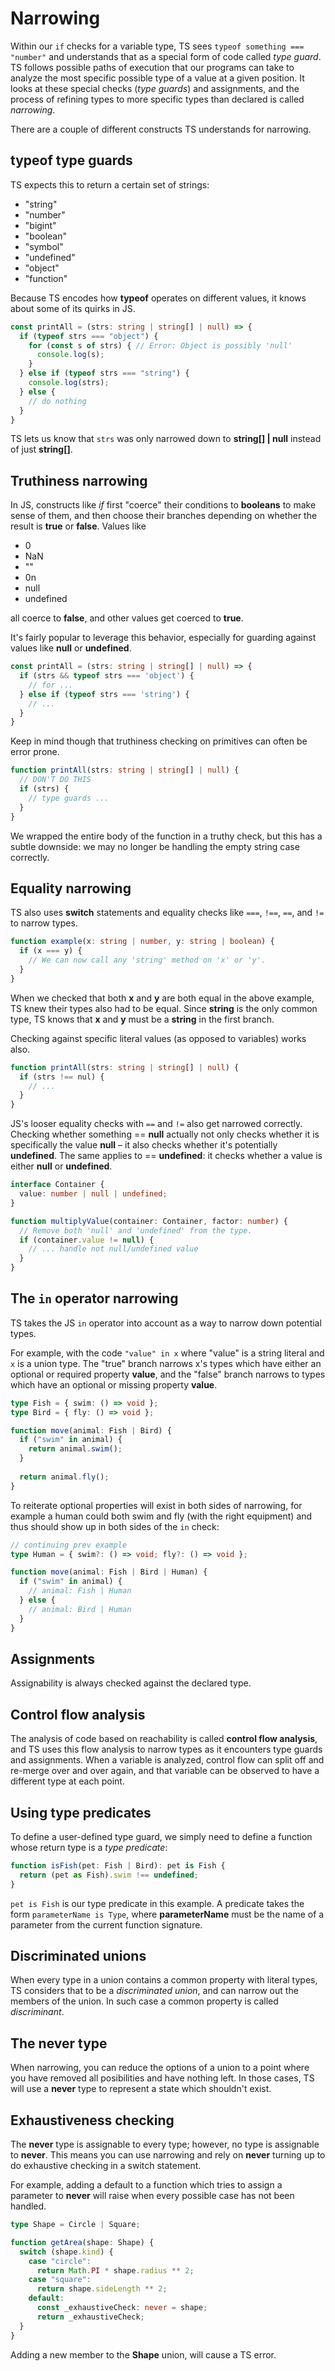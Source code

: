 # Narrowing

Within our `if` checks for a variable type, TS sees `typeof something === "number"` and understands that as a special form
of code called _type guard_. TS follows possible paths of execution that our programs can take to analyze the most specific
possible type of a value at a given position. It looks at these special checks (_type guards_) and assignments, and the
process of refining types to more specific types than declared is called _narrowing_.

There are a couple of different constructs TS understands for narrowing.


## typeof type guards

TS expects this to return a certain set of strings:

- "string"
- "number"
- "bigint"
- "boolean"
- "symbol"
- "undefined"
- "object"
- "function"

Because TS encodes how **typeof** operates on different values, it knows about some of its quirks in JS.

```typescript
const printAll = (strs: string | string[] | null) => {
  if (typeof strs === "object") {
    for (const s of strs) { // Error: Object is possibly 'null'
      console.log(s);
    }
  } else if (typeof strs === "string") {
    console.log(strs);
  } else {
    // do nothing
  }
}
```

TS lets us know that `strs` was only narrowed down to **string[] | null** instead of just **string[]**.

## Truthiness narrowing

In JS, constructs like _if_ first "coerce" their conditions to **booleans** to make sense of them, and then choose their
branches depending on whether the result is **true** or **false**. Values like

- 0
- NaN
- ""
- 0n
- null
- undefined

all coerce to **false**, and other values get coerced to **true**.

It's fairly popular to leverage this behavior, especially for guarding against values like **null** or **undefined**.

```typescript
const printAll = (strs: string | string[] | null) => {
  if (strs && typeof strs === 'object') {
    // for ...
  } else if (typeof strs === 'string') {
    // ...
  }
}
```

Keep in mind though that truthiness checking on primitives can often be error prone.

```typescript
function printAll(strs: string | string[] | null) {
  // DON'T DO THIS
  if (strs) {
    // type guards ...
  }
}
```

We wrapped the entire body of the function in a truthy check, but this has a subtle downside: we may no longer be
handling the empty string case correctly.


## Equality narrowing

TS also uses **switch** statements and equality checks like `===`, `!==`, `==`, and `!=` to narrow types.

```typescript
function example(x: string | number, y: string | boolean) {
  if (x === y) {
    // We can now call any 'string' method on 'x' or 'y'.
  }
}
```

When we checked that both **x** and **y** are both equal in the above example, TS knew their types also had to be equal.
Since **string** is the only common type, TS knows that **x** and **y** must be a **string** in the first branch.

Checking against specific literal values (as opposed to variables) works also.

```typescript
function printAll(strs: string | string[] | null) {
  if (strs !== nul) {
    // ...
  }
}
```

JS's looser equality checks with `==` and `!=` also get narrowed correctly. Checking whether something == **null** actually
not only checks whether it is specifically the value **null** – it also checks whether it's potentially **undefined**.
The same applies to == **undefined**: it checks whether a value is either **null** or **undefined**.

```typescript
interface Container {
  value: number | null | undefined;
}

function multiplyValue(container: Container, factor: number) {
  // Remove both 'null' and 'undefined' from the type.
  if (container.value != null) {
    // ... handle not null/undefined value
  }
}
```


## The `in` operator narrowing

TS takes the JS `in` operator into account as a way to narrow down potential types.

For example, with the code `"value" in x` where "value" is a string literal and `x` is a union type. The "true" branch
narrows x's types which have either an optional or required property **value**, and the "false" branch narrows to types
which have an optional or missing property **value**.

```typescript
type Fish = { swim: () => void };
type Bird = { fly: () => void };

function move(animal: Fish | Bird) {
  if ("swim" in animal) {
    return animal.swim();
  }
  
  return animal.fly();
}
```

To reiterate optional properties will exist in both sides of narrowing, for example a human could both swim and fly (with
the right equipment) and thus should show up in both sides of the `in` check:

```typescript
// continuing prev example
type Human = { swim?: () => void; fly?: () => void };

function move(animal: Fish | Bird | Human) {
  if ("swim" in animal) {
    // animal: Fish | Human
  } else {
    // animal: Bird | Human
  }
}
```


## Assignments

Assignability is always checked against the declared type.


## Control flow analysis

The analysis of code based on reachability is called **control flow analysis**, and TS uses this flow analysis to narrow
types as it encounters type guards and assignments. When a variable is analyzed, control flow can split off and re-merge
over and over again, and that variable can be observed to have a different type at each point.


## Using type predicates

To define a user-defined type guard, we simply need to define a function whose return type is a _type predicate_:

```typescript
function isFish(pet: Fish | Bird): pet is Fish {
  return (pet as Fish).swim !== undefined;
}
```

`pet is Fish` is our type predicate in this example. A predicate takes the form `parameterName is Type`, where **parameterName**
must be the name of a parameter from the current function signature.


## Discriminated unions

When every type in a union contains a common property with literal types, TS considers that to be a _discriminated union_,
and can narrow out the members of the union. In such case a common property is called _discriminant_.


## The never type

When narrowing, you can reduce the options of a union to a point where you have removed all posibilities and have nothing
left. In those cases, TS will use a **never** type to represent a state which shouldn't exist.


## Exhaustiveness checking

The **never** type is assignable to every type; however, no type is assignable to **never**. This means you can use
narrowing and rely on **never** turning up to do exhaustive checking in a switch statement.

For example, adding a default to a function which tries to assign a parameter to **never** will raise when every possible
case has not been handled.

```typescript
type Shape = Circle | Square;

function getArea(shape: Shape) {
  switch (shape.kind) {
    case "circle":
      return Math.PI * shape.radius ** 2;
    case "square":
      return shape.sideLength ** 2;
    default:
      const _exhaustiveCheck: never = shape;
      return _exhaustiveCheck;
  }
}
```

Adding a new member to the **Shape** union, will cause a TS error.